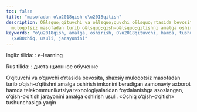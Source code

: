 ```yaml
---
toc: false
title: "masofadan o\u2018qish-o\u2018qitish"
description: O&lsquo;qituvchi va o&lsquo;quvchi o&lsquo;rtasida bevosita, shaxsiy
  muloqotsiz masofadan turib o&lsquo;qish-o&lsquo;qitishni amalga oshiris...
keywords: "o\u2018qish, amalga, oshirish, O\u2018qituvchi, hamda, tushunchasiga, o\u2018qitish\xBB,
  \xABOchiq, usuli, jarayonini"
---
```


Ingliz tilida:
:   e-learning

Rus tilida:
:   дистанционное обучение

O‘qituvchi va o‘quvchi o‘rtasida bevosita, shaxsiy muloqotsiz masofadan turib o‘qish-o‘qitishni amalga oshirish imkonini beradigan zamonaviy axborot hamda telekommunikatsiya texnologiyalaridan foydalanishga asoslangan, o‘qish-o‘qitish jarayonini amalga oshirish usuli. «Ochiq o‘qish-o‘qitish» tushunchasiga yaqin